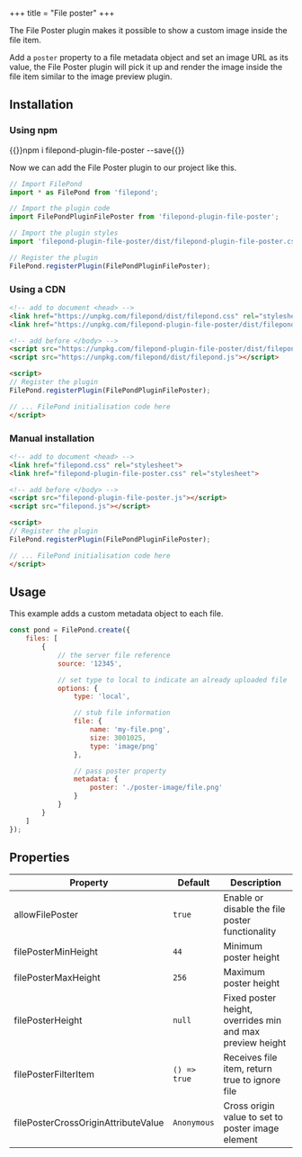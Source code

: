 +++
title = "File poster"
+++

The File Poster plugin makes it possible to show a custom image inside the file item.

Add a `poster` property to a file metadata object and set an image URL as its value, the File Poster plugin will pick it up and render the image inside the file item similar to the image preview plugin.


## Installation

### Using npm

{{<cmd>}}npm i filepond-plugin-file-poster --save{{</cmd>}}

Now we can add the File Poster plugin to our project like this.

```js
// Import FilePond
import * as FilePond from 'filepond';

// Import the plugin code
import FilePondPluginFilePoster from 'filepond-plugin-file-poster';

// Import the plugin styles
import 'filepond-plugin-file-poster/dist/filepond-plugin-file-poster.css';

// Register the plugin
FilePond.registerPlugin(FilePondPluginFilePoster);
```


### Using a CDN

```html
<!-- add to document <head> -->
<link href="https://unpkg.com/filepond/dist/filepond.css" rel="stylesheet">
<link href="https://unpkg.com/filepond-plugin-file-poster/dist/filepond-plugin-file-poster.css" rel="stylesheet">

<!-- add before </body> -->
<script src="https://unpkg.com/filepond-plugin-file-poster/dist/filepond-plugin-file-poster.js"></script>
<script src="https://unpkg.com/filepond/dist/filepond.js"></script>

<script>
// Register the plugin
FilePond.registerPlugin(FilePondPluginFilePoster);

// ... FilePond initialisation code here
</script>
```

### Manual installation

```html
<!-- add to document <head> -->
<link href="filepond.css" rel="stylesheet">
<link href="filepond-plugin-file-poster.css" rel="stylesheet">

<!-- add before </body> -->
<script src="filepond-plugin-file-poster.js"></script>
<script src="filepond.js"></script>

<script>
// Register the plugin
FilePond.registerPlugin(FilePondPluginFilePoster);

// ... FilePond initialisation code here
</script>
```

## Usage

This example adds a custom metadata object to each file.

```js
const pond = FilePond.create({
    files: [
        {
            // the server file reference
            source: '12345',

            // set type to local to indicate an already uploaded file
            options: {
                type: 'local',

                // stub file information
                file: {
                    name: 'my-file.png',
                    size: 3001025,
                    type: 'image/png'
                },

                // pass poster property
                metadata: {
                    poster: './poster-image/file.png'
                }
            }
        }
    ]
});
```



## Properties

Property | Default | Description
---------|---------|---------
allowFilePoster | `true` | Enable or disable the file poster functionality
filePosterMinHeight | `44` | Minimum poster height
filePosterMaxHeight | `256` | Maximum poster height
filePosterHeight | `null` | Fixed poster height, overrides min and max preview height
filePosterFilterItem | `() => true` | Receives file item, return true to ignore file
filePosterCrossOriginAttributeValue | `Anonymous` | Cross origin value to set to poster image element